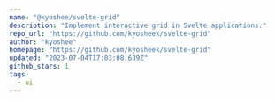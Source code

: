```yaml
---
name: "@kyoshee/svelte-grid"
description: "Implement interactive grid in Svelte applications."
repo_url: "https://github.com/kyosheek/svelte-grid"
author: "kyoshee"
homepage: "https://github.com/kyosheek/svelte-grid"
updated: "2023-07-04T17:03:08.639Z"
github_stars: 1
tags: 
  - ui
---
```

